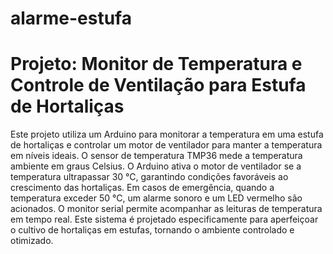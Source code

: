 # alarme-estufa

# Projeto: Monitor de Temperatura e Controle de Ventilação para Estufa de Hortaliças

Este projeto utiliza um Arduino para monitorar a temperatura em uma estufa de hortaliças e controlar um motor de ventilador para manter a temperatura em níveis ideais. O sensor de temperatura TMP36 mede a temperatura ambiente em graus Celsius. O Arduino ativa o motor de ventilador se a temperatura ultrapassar 30 °C, garantindo condições favoráveis ao crescimento das hortaliças. Em casos de emergência, quando a temperatura exceder 50 °C, um alarme sonoro e um LED vermelho são acionados. O monitor serial permite acompanhar as leituras de temperatura em tempo real. Este sistema é projetado especificamente para aperfeiçoar o cultivo de hortaliças em estufas, tornando o ambiente controlado e otimizado.
